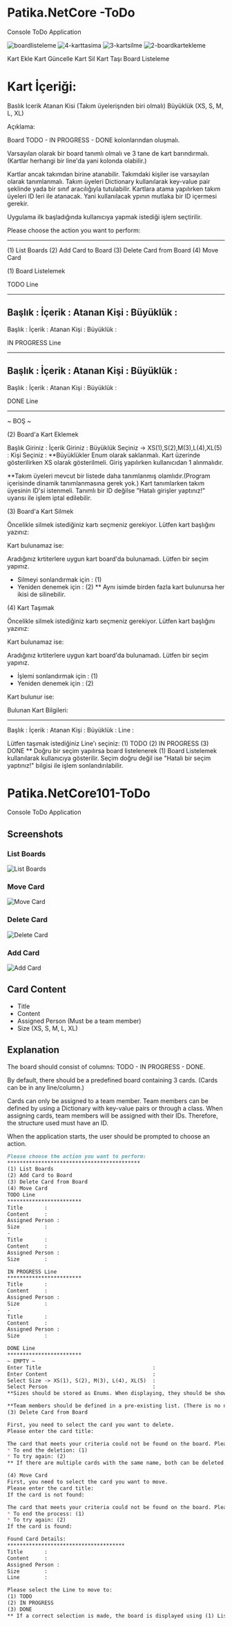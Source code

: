 # Patika.NetCore -ToDo   
Console ToDo Application   
   

![boardlisteleme](https://user-images.githubusercontent.com/101570820/161508563-7d945e0d-d510-4739-8e72-f4bdef1828e7.jpg)
![4-karttasima](https://user-images.githubusercontent.com/101570820/161508570-5d72a9c2-1d8c-4d61-8a22-93c76a259ddc.jpg)
![3-kartsilme](https://user-images.githubusercontent.com/101570820/161508574-57f0fa3f-1ef4-4ed0-a8aa-067e31322507.jpg)
![2-boardkartekleme](https://user-images.githubusercontent.com/101570820/161508575-ef7128cd-c811-422e-951a-a1435cb3c05e.jpg)

Kart Ekle
Kart Güncelle
Kart Sil
Kart Taşı
Board Listeleme


# Kart İçeriği:



Baslık
Icerik
Atanan Kisi (Takım üyelerişnden biri olmalı)
Büyüklük (XS, S, M, L, XL)


Açıklama:

Board TODO - IN PROGRESS - DONE kolonlarından oluşmalı.


Varsayılan olarak bir board tanımlı olmalı ve 3 tane de kart barındırmalı.(Kartlar herhangi bir line'da yani kolonda olabilir.)


Kartlar ancak takımdan birine atanabilir. Takımdaki kişiler ise varsayılan olarak tanımlanmalı. Takım üyeleri Dictionary kullanılarak key-value pair şeklinde yada bir sınıf aracılığıyla tutulabilir. Kartlara atama yapılırken takım üyeleri ID leri ile atanacak. Yani kullanılacak ypının mutlaka bir ID içermesi gerekir.


Uygulama ilk başladığında kullanıcıya yapmak istediği işlem seçtirilir.

  Please choose the action you want to perform:
*******************************************
(1) List Boards
(2) Add Card to Board
(3) Delete Card from Board
(4) Move Card



(1) Board Listelemek


 TODO Line
 ************************
 Başlık      :
 İçerik      :
 Atanan Kişi :
 Büyüklük    :
 -
 Başlık      :
 İçerik      :
 Atanan Kişi :
 Büyüklük    :
 
 
 IN PROGRESS Line
 ************************
 Başlık      :
 İçerik      :
 Atanan Kişi :
 Büyüklük    :
 -
 Başlık      :
 İçerik      :
 Atanan Kişi :
 Büyüklük    :


 DONE Line
 ************************
 ~ BOŞ ~


(2) Board'a Kart Eklemek


 Başlık Giriniz                                  : 
 İçerik Giriniz                                  :
 Büyüklük Seçiniz -> XS(1),S(2),M(3),L(4),XL(5)  :
 Kişi Seçiniz                                    : 
**Büyüklükler Enum olarak saklanmalı. Kart üzerinde gösterilirken XS olarak gösterilmeli. Giriş yapılırken kullanıcıdan 1 alınmalıdır.



**Takım üyeleri mevcut bir listede daha tanımlanmış olamlıdır.(Program içerisinde dinamik tanımlanmasına gerek yok.) Kart tanımlarken takım üyesinin ID'si istenmeli. Tanımlı bir ID değilse "Hatalı girişler yaptınız!" uyarısı ile işlem iptal edilebilir.



(3) Board'a Kart Silmek


 Öncelikle silmek istediğiniz kartı seçmeniz gerekiyor.
 Lütfen kart başlığını yazınız:  


Kart bulunamaz ise:



 Aradığınız krtiterlere uygun kart board'da bulunamadı. Lütfen bir seçim yapınız.
 * Silmeyi sonlandırmak için : (1)
 * Yeniden denemek için : (2)
** Aynı isimde birden fazla kart bulunursa her ikisi de silinebilir.



(4) Kart Taşımak


 Öncelikle silmek istediğiniz kartı seçmeniz gerekiyor.
 Lütfen kart başlığını yazınız:  


Kart bulunamaz ise:



 Aradığınız krtiterlere uygun kart board'da bulunamadı. Lütfen bir seçim yapınız.
 * İşlemi sonlandırmak için : (1)
 * Yeniden denemek için : (2)


Kart bulunur ise:



 Bulunan Kart Bilgileri:
 **************************************
 Başlık      :
 İçerik      :
 Atanan Kişi :
 Büyüklük    :
 Line        :

 Lütfen taşımak istediğiniz Line'ı seçiniz: 
 (1) TODO
 (2) IN PROGRESS
 (3) DONE
** Doğru bir seçim yapılırsa board listelenerek (1) Board Listelemek kullanılarak kullanıcıya gösterilir. Seçim doğru değil ise "Hatalı bir seçim yaptınız!" bilgisi ile işlem sonlandırılabilir.
# Patika.NetCore101-ToDo
Console ToDo Application

## Screenshots

### List Boards
![List Boards](https://user-images.githubusercontent.com/101570820/161508563-7d945e0d-d510-4739-8e72-f4bdef1828e7.jpg)

### Move Card
![Move Card](https://user-images.githubusercontent.com/101570820/161508570-5d72a9c2-1d8c-4d61-8a22-93c76a259ddc.jpg)

### Delete Card
![Delete Card](https://user-images.githubusercontent.com/101570820/161508574-57f0fa3f-1ef4-4ed0-a8aa-067e31322507.jpg)

### Add Card
![Add Card](https://user-images.githubusercontent.com/101570820/161508575-ef7128cd-c811-422e-951a-a1435cb3c05e.jpg)

## Card Content

- Title
- Content
- Assigned Person (Must be a team member)
- Size (XS, S, M, L, XL)

## Explanation

The board should consist of columns: TODO - IN PROGRESS - DONE.

By default, there should be a predefined board containing 3 cards. (Cards can be in any line/column.)

Cards can only be assigned to a team member. Team members can be defined by using a Dictionary with key-value pairs or through a class. When assigning cards, team members will be assigned with their IDs. Therefore, the structure used must have an ID.

When the application starts, the user should be prompted to choose an action.

```markdown
Please choose the action you want to perform:
*******************************************
(1) List Boards
(2) Add Card to Board
(3) Delete Card from Board
(4) Move Card
TODO Line
************************
Title       :
Content     :
Assigned Person :
Size        :
-
Title       :
Content     :
Assigned Person :
Size        :

IN PROGRESS Line
************************
Title       :
Content     :
Assigned Person :
Size        :
-
Title       :
Content     :
Assigned Person :
Size        :

DONE Line
************************
~ EMPTY ~
Enter Title                                    : 
Enter Content                                  :
Select Size -> XS(1), S(2), M(3), L(4), XL(5)  :
Select Person                                  : 
**Sizes should be stored as Enums. When displaying, they should be shown as XS. When entering, the user should enter 1.

**Team members should be defined in a pre-existing list. (There is no need to dynamically define them within the program.) When defining a card, the user should be prompted for the team member's ID. If the entered ID is not valid, the process can be canceled with the message "Invalid entries!"
(3) Delete Card from Board

First, you need to select the card you want to delete.
Please enter the card title:

The card that meets your criteria could not be found on the board. Please make a selection.
* To end the deletion: (1)
* To try again: (2)
** If there are multiple cards with the same name, both can be deleted.

(4) Move Card
First, you need to select the card you want to move.
Please enter the card title:
If the card is not found:

The card that meets your criteria could not be found on the board. Please make a selection.
* To end the process: (1)
* To try again: (2)
If the card is found:

Found Card Details:
**************************************
Title       :
Content     :
Assigned Person :
Size        :
Line        :

Please select the Line to move to:
(1) TODO
(2) IN PROGRESS
(3) DONE
** If a correct selection is made, the board is displayed using (1) List Boards. If the selection is incorrect, the process can be terminated with the message "You made an incorrect selection!"


